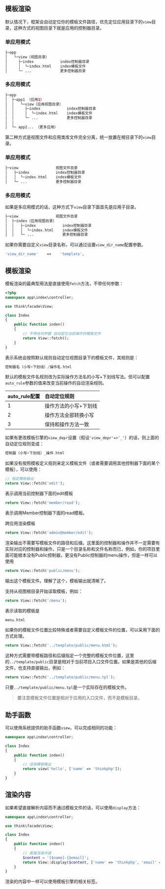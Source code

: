 ## 模板渲染

默认情况下，框架会自动定位你的模板文件路径，优先定位应用目录下的`view`目录，这种方式的视图目录下就是应用的控制器目录。

### 单应用模式

```php
├─app
│   └─view（视图目录）
│     ├─index            index控制器目录
│     │  └─index.html    index模板文件
│     └─ ...             更多控制器目录

```

### 多应用模式

```php
├─app
│  ├─app1 （应用1）
│  │   └─view（应用视图目录）
│  │   	 ├─index            index控制器目录
│  │     │  └─index.html    index模板文件
│  │ 	 └─ ...             更多控制器目录
│  │ 
│  └─ app2... （更多应用）

```

第二种方式是视图文件和应用类库文件完全分离，统一放置在根目录下的`view`目录。

### 单应用模式

```php
├─view                 视图文件目录
│   ├─index            index控制器目录
│   │  └─index.html    index模板文件
│   └─ ...             更多控制器目录

```

### 多应用模式

如果是多应用模式的话，这种方式下`view`目录下面首先是应用子目录。

```php
├─view                 视图文件目录
│  ├─index（应用视图目录）
│  │   ├─index            index控制器目录
│  │   │  └─index.html    index模板文件
│  │   └─ ...             更多控制器目录

```

如果你需要自定义`view`目录名称，可以通过设置`view_dir_name`配置参数。

```php
'view_dir_name'    =>    'template',
```

## 模板渲染

模板渲染的最典型用法是直接使用`fetch`方法，不带任何参数：

```php
<?php
namespace app\index\controller;

use think\facade\View;

class Index
{
    public function index()
    {
        // 不带任何参数 自动定位当前操作的模板文件
        return View::fetch();
    }
}
```

表示系统会按照默认规则自动定位视图目录下的模板文件，其规则是：

```php
控制器名（小写+下划线）/操作名.html

```

默认的模板文件名规则改为实际操作方法名的小写+下划线写法。但可以配置`auto_rule`参数的值来改变当前操作的自动渲染规则。

| auto\_rule配置 | 自动定位规则 |
| :--- | :--- |
| 1 | 操作方法的小写+下划线 |
| 2 | 操作方法全部转换小写 |
| 3 | 保持和操作方法一致 |

如果有更改模板引擎的`view_depr`设置（假设`'view_depr'=>'_'`）的话，则上面的自动定位规则变成：

```php
控制器（小写+下划线）_操作.html

```

如果没有按照模板定义规则来定义模板文件（或者需要调用其他控制器下面的某个模板），可以使用：

```php
// 指定模板输出
return View::fetch('edit'); 
```

表示调用当前控制器下面的edit模板

```php
return View::fetch('member/read');
```

表示调用Member控制器下面的read模板。

跨应用渲染模板

```php
return View::fetch('admin@member/edit');
```

渲染输出不需要写模板文件的路径和后缀。这里面的控制器和操作并不一定需要有实际对应的控制器和操作，只是一个目录名称和文件名称而已，例如，你的项目里面可能根本没有Public控制器，更没有Public控制器的menu操作，但是一样可以使用

```php
return View::fetch('public/menu');
```

输出这个模板文件。理解了这个，模板输出就清晰了。

支持从视图根目录开始读取模板，例如：

```php
return View::fetch('/menu');
```

表示读取的模板是

```php
menu.html

```

如果你的模板文件位置比较特殊或者需要自定义模板文件的位置，可以采用下面的方式处理。

```php
return View::fetch('../template/public/menu.html');
```

这种方式需要带模板路径和后缀指定一个完整的模板文件位置，这里的`../template/public`目录是相对于当前项目入口文件位置。如果是其他的后缀文件，也支持直接输出，例如：

```php
return View::fetch('../template/public/menu.tpl');
```

只要`../template/public/menu.tpl`是一个实际存在的模板文件。

> 要注意模板文件位置是相对于应用的入口文件，而不是模板目录。

## 助手函数

可以使用系统提供的助手函数`view`，可以完成相同的功能：

```php
namespace app\index\controller;

class Index 
{
    public function index()
    {
        // 渲染模板输出
        return view('hello', ['name' => 'thinkphp']);
    }
}
```

## 渲染内容

如果希望直接解析内容而不通过模板文件的话，可以使用`display`方法：

```php
namespace app\index\controller;

use think\facade\View;

class Index 
{
    public function index()
    {
        // 直接渲染内容
        $content = '{$name}-{$email}';
        return View::display($content, ['name' => 'thinkphp', 'email' => 'thinkphp@qq.com']);
    }
}
```

渲染的内容中一样可以使用模板引擎的相关标签。

